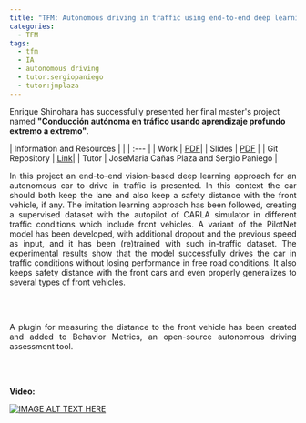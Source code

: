 ```yaml
---
title: "TFM: Autonomous driving in traffic using end-to-end deep learning"
categories:
  - TFM
tags:
  - tfm
  - IA
  - autonomous driving
  - tutor:sergiopaniego 
  - tutor:jmplaza
---
```



Enrique Shinohara  has successfully presented her final master's project named **"Conducción autónoma en tráfico usando aprendizaje profundo extremo a extremo"**.


| Information and Resources  | |
| :--- |
| Work |  [PDF](https://github.com/RoboticsLabURJC/2022-tfm-enrique-shinohara/blob/main/final/TFM_final.pdf)| 
| Slides | [PDF](https://github.com/RoboticsLabURJC/2022-tfm-enrique-shinohara/blob/main/final/TFM_presentacion_FINAL_v5.0.pptx) |
| Git Repository | [Link](https://github.com/RoboticsLabURJC/2022-tfm-enrique-shinohara)|
| Tutor | JoseMaria Cañas Plaza and Sergio Paniego |


<div style="text-align: justify"> 


In this project an end-to-end vision-based deep learning approach for an autonomous car
to drive in traffic is presented. In this context the car should both keep the lane and also
keep a safety distance with the front vehicle, if any. The imitation learning approach has
been followed, creating a supervised dataset with the autopilot of CARLA simulator in
different traffic conditions which include front vehicles. A variant of the PilotNet model
has been developed, with additional dropout and the previous speed as input, and it has
been (re)trained with such in-traffic dataset. The experimental results show that the model
successfully drives the car in traffic conditions without losing performance in free road
conditions. It also keeps safety distance with the front cars and even properly generalizes
to several types of front vehicles.

<br>
<br>

A plugin for measuring the distance to the front vehicle has been created and added to
Behavior Metrics, an open-source autonomous driving assessment tool.

</div>
<br>
<br>

**Video:**
<br>

[![IMAGE ALT TEXT HERE](https://img.youtube.com/vi/mVSfxQeWwrQ/0.jpg)](https://www.youtube.com/watch?v=mVSfxQeWwrQ)

